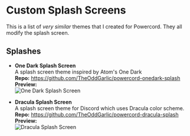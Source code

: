# Custom Splash Screens
This is a list of *very similar* themes that I created for Powercord. They all modify the splash screen.

## Splashes
- **One Dark Splash Screen** \
  A splash screen theme inspired by Atom's One Dark \
  **Repo:** https://github.com/TheOddGarlic/powercord-onedark-splash \
  **Preview:** \
  ![One Dark Splash Screen](https://bananas.is-inside.me/GNe7zrw5.png)

- **Dracula Splash Screen** \
  A splash screen theme for Discord which uses Dracula color scheme. \
  **Repo:** https://github.com/TheOddGarlic/powercord-dracula-splash \
  **Preview:** \
  ![Dracula Splash Screen](https://bananas.is-inside.me/hYmBzF3k.png)
